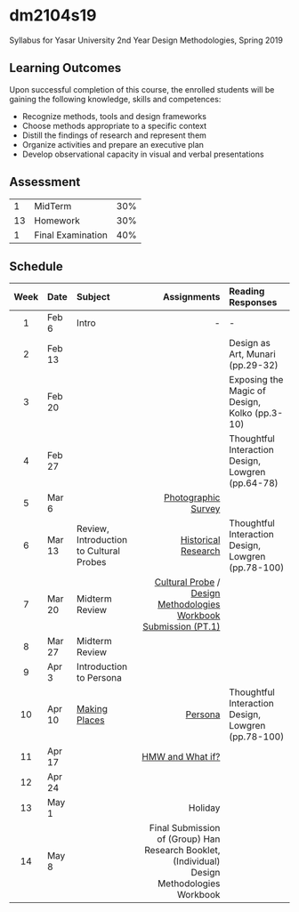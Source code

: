 # dm2104s19
Syllabus for Yasar University 2nd Year Design Methodologies, Spring 2019
## Learning Outcomes
Upon successful completion of this course, the enrolled students will be gaining the following knowledge, skills and competences:
- Recognize methods, tools and design frameworks
- Choose methods appropriate to a specific context
- Distill the findings of research and represent them
- Organize activities and prepare an executive plan
- Develop observational capacity in visual and verbal presentations

## Assessment

| | | |
|-|-|-|
|1| MidTerm  | 30% |
|13| Homework | 30% |
|1| Final Examination | 40% |


## Schedule

| Week | Date | Subject | Assignments | Reading Responses |
|:----:|:-----|:--------| -----------:| :---------------- |
| 1 | Feb 6 | Intro | - | - |
| 2 | Feb 13 |  | | Design as Art, Munari (pp.29-32) |
| 3 | Feb 20 |  | | Exposing the Magic of Design, Kolko (pp.3-10) |
| 4 | Feb 27 |  | | Thoughtful Interaction Design, Lowgren (pp.64-78) |
| 5 | Mar 6 |  | [Photographic Survey](https://github.com/ixd-izmir/dm2104s19/blob/master/assignments/photographicSurvey.md) | |
| 6 | Mar 13 | Review, Introduction to Cultural Probes | [Historical Research](https://github.com/ixd-izmir/dm2104s19/blob/master/assignments/historicalResearch.md) | Thoughtful Interaction Design, Lowgren (pp.78-100) |
| 7 | Mar 20 | Midterm Review | [Cultural Probe](https://github.com/ixd-izmir/dm2104s19/blob/master/assignments/culturalProbes.md) / [Design Methodologies Workbook Submission (PT.1)](https://github.com/ixd-izmir/dm2104s19/blob/master/assignments/midterm.md) | |
| 8 | Mar 27 | Midterm Review | | |
| 9 | Apr 3  | Introduction to Persona | | |
| 10 | Apr 10  |  [Making Places](https://github.com/ixd-izmir/dm2104s19/blob/master/assignments/makingPlaces.md) | [Persona](https://github.com/ixd-izmir/dm2104s19/blob/master/assignments/persona.md) | Thoughtful Interaction Design, Lowgren (pp.78-100) |
| 11 | Apr 17  | | [HMW and What if?](https://github.com/ixd-izmir/dm2104s19/blob/master/assignments/hmw.md) | |
| 12 | Apr 24  |  | | |
| 13 | May 1  |  | Holiday | |
| 14 | May 8  |  | Final Submission of (Group) Han Research Booklet, (Individual) Design Methodologies Workbook| |

